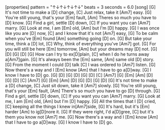 [properties]
pattern = "↑↓↑↓↑↓↑↓"
beats = 3
seconds = 6.0
[song]
[G] It's not time to make a [D] change,
[C] Just relax, take it [Am7] easy.
[G] You're still young, that's your [Em] fault,
[Am] Theres so much you have to [D] know.
[G] Find a girl, settle [D] down,
[C] If you want you can [Am7] marry.
[G] Look at me, I am [Em] old,
[Am] but I'm [D] happy.
[G] I was once like you are [D] now,
[C] and I know that it's not [Am7] easy,
[G] To be calm when you've [Em] found
[Am] something going [D] on.
[G] But take your time, think a [D] lot,
[C] Why, think of everything you've [Am7] got.
[G] For you will still be here [Em] tomorrow,
[Am] but your dreams may [D] not.
[G] [D] [G] [D]
[G] How can I try to ex[D]plain,
[C] when I do he turns away a[Am7]gain.
[G] It's always been the [Em] same,
[Am] same old [D] story.
[G] From the moment I could [D] talk
[C] I was ordered to [Am7] listen.
[G] Now there's a way and I [Em] know
[Am] that I have to go a[D]way.
[G] I know I have to [D] go.
[G] [D] [G] [D]
[G] [D] [C] [Am7] [G] [Em] [Am] [D]
[G] [D] [C] [Am7] [G] [Em] [Am] [D]
[G] [D] [G] [D]
[G] It's not time to make a [D] change,
[C] Just sit down, take it [Am7] slowly.
[G] You're still young, that's your [Em] fault,
[Am] There's so much you have to go [D] through.
[G] Find a girl, settle [D] down,
[C] If you want you can [Am7] marry.
[G] Look at me, I am [Em] old,
[Am] but I'm [D] happy.
[G] All the times that I [D] cried,
[C] keeping all the things I knew in[Am7]side,
[G] It's hard, but it's [Em] harder
[Am] to ig[D]nore it.
[G] If they were right, I'd a[D]gree,
[C] but it's them you know not [Am7] me.
[G] Now there's a way and I [Em] know
[Am] that I have to go a[D]way.
[G] I know I have to [D] go.